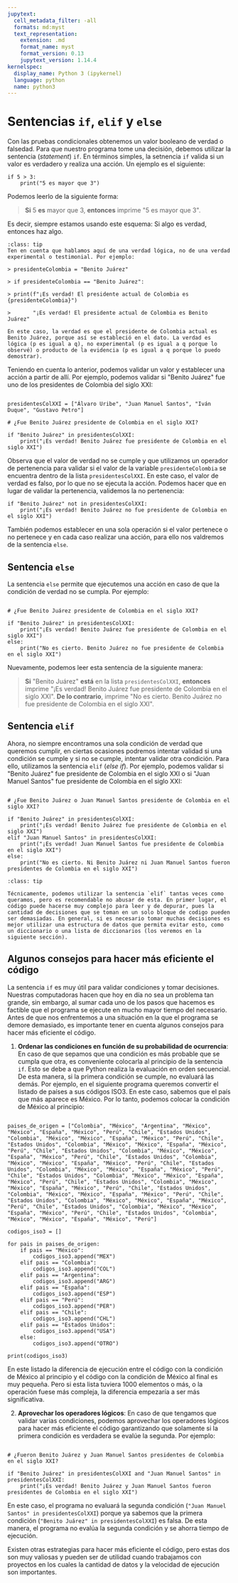 ```yaml
---
jupytext:
  cell_metadata_filter: -all
  formats: md:myst
  text_representation:
    extension: .md
    format_name: myst
    format_version: 0.13
    jupytext_version: 1.14.4
kernelspec:
  display_name: Python 3 (ipykernel)
  language: python
  name: python3
---
```


# Sentencias `if`, `elif` y `else`

Con las pruebas condicionales obtenemos un valor booleano de verdad o falsedad. Para que nuestro programa tome una decisión, debemos utilizar la sentencia (*statement*) `if`. En términos simples, la setnencia `if` valida si un valor es verdadero y realiza una acción. Un ejemplo es el siguiente:

```{code-cell} ipython3
if 5 > 3:
    print("5 es mayor que 3")
```

Podemos leerlo de la siguiente forma:

> **Si** 5 **es** mayor que 3, **entonces** imprime "5 es mayor que 3".

Es decir, siempre estamos usando este esquema: Si algo es verdad, entonces haz algo.

```{admonition} La verdad
:class: tip
Ten en cuenta que hablamos aquí de una verdad lógica, no de una verdad experimental o testimonial. Por ejemplo:

> presidenteColombia = "Benito Juárez"

> if presidenteColombia == "Benito Juárez":

> print(f"¡Es verdad! El presidente actual de Colombia es {presidenteColombia}")

>       "¡Es verdad! El presidente actual de Colombia es Benito Juárez"

En este caso, la verdad es que el presidente de Colombia actual es Benito Juárez, porque así se estableció en el dato. La verdad es lógica (p es igual a q), no experimental (p es igual a q porque lo observé) o producto de la evidencia (p es igual a q porque lo puedo demostrar).
```

Teniendo en cuenta lo anterior, podemos validar un valor y establecer una acción a partir de allí. Por ejemplo, podemos validar si "Benito Juárez" fue uno de los presidentes de Colombia del siglo XXI:

```{code-cell} ipython3

presidentesColXXI = ["Álvaro Uribe", "Juan Manuel Santos", "Iván Duque", "Gustavo Petro"]

# ¿Fue Benito Juárez presidente de Colombia en el siglo XXI?

if "Benito Juárez" in presidentesColXXI:
    print("¡Es verdad! Benito Juárez fue presidente de Colombia en el siglo XXI")
```

Observa que el valor de verdad no se cumple y que utilizamos un operador de pertenencia para validar si el valor de la variable `presidenteColombia` se encuentra dentro de la lista `presidentesColXXI`. En este caso, el valor de verdad es falso, por lo que no se ejecuta la acción. Podemos hacer que en lugar de validar la pertenencia, validemos la no pertenencia:

```{code-cell} ipython3
if "Benito Juárez" not in presidentesColXXI:
    print("¡Es verdad! Benito Juárez no fue presidente de Colombia en el siglo XXI")
```

También podemos establecer en una sola operación si el valor pertenece o no pertenece y en cada caso realizar una acción, para ello nos valdremos de la sentencia `else`.

## Sentencia `else`

La sentencia `else` permite que ejecutemos una acción en caso de que la condición de verdad no se cumpla. Por ejemplo:

```{code-cell} ipython3

# ¿Fue Benito Juárez presidente de Colombia en el siglo XXI?

if "Benito Juárez" in presidentesColXXI:
    print("¡Es verdad! Benito Juárez fue presidente de Colombia en el siglo XXI")
else:
    print("No es cierto. Benito Juárez no fue presidente de Colombia en el siglo XXI")
```

Nuevamente, podemos leer esta sentencia de la siguiente manera:

> **Si** "Benito Juárez" **está** en la lista `presidentesColXXI`, **entonces** imprime "¡Es verdad! Benito Juárez fue presidente de Colombia en el siglo XXI". **De lo contrario**, imprime "No es cierto. Benito Juárez no fue presidente de Colombia en el siglo XXI".

## Sentencia `elif`

Ahora, no siempre encontramos una sola condición de verdad que queremos cumplir, en ciertas ocasiones podremos intentar validad si una condición se cumple y si no se cumple, intentar validar otra condición. Para ello, utilizamos la sentencia `elif` (*else if*). Por ejemplo, podemos validar si "Benito Juárez" fue presidente de Colombia en el siglo XXI o si "Juan Manuel Santos" fue presidente de Colombia en el siglo XXI:

```{code-cell} ipython3

# ¿Fue Benito Juárez o Juan Manuel Santos presidente de Colombia en el siglo XXI?

if "Benito Juárez" in presidentesColXXI:
    print("¡Es verdad! Benito Juárez fue presidente de Colombia en el siglo XXI")
elif "Juan Manuel Santos" in presidentesColXXI:
    print("¡Es verdad! Juan Manuel Santos fue presidente de Colombia en el siglo XXI")
else:
    print("No es cierto. Ni Benito Juárez ni Juan Manuel Santos fueron presidentes de Colombia en el siglo XXI")
```

```{admonition} Nota
:class: tip

Técnicamente, podemos utilizar la sentencia `elif` tantas veces como queramos, pero es recomendable no abusar de esta. En primer lugar, el código puede hacerse muy complejo para leer y de depurar, pues la cantidad de decisiones que se toman en un solo bloque de codigo pueden ser demasiadas. En general, si es necesario tomar muchas decisiones es mejor utilizar una estructura de datos que permita evitar esto, como un diccionario o una lista de diccionarios (los veremos en la siguiente sección).
```

## Algunos consejos para hacer más eficiente el código

La sentencia `if` es muy útil para validar condiciones y tomar decisiones. Nuestras computadoras hacen que hoy en día no sea un problema tan grande, sin embargo, al sumar cada uno de los pasos que hacemos es factible que el programa se ejecute en mucho mayor tiempo del necesario. Antes de que nos enfrentemos a una situación en la que el programa se demore demasiado, es importante tener en cuenta algunos consejos para hacer más eficiente el código.

1. **Ordenar las condiciones en función de su probabilidad de ocurrencia**: En caso de que sepamos que una condición es más probable que se cumpla que otra, es conveniente colocarla al principio de la sentencia `if`. Esto se debe a que Python realiza la evaluación en orden secuencial. De esta manera, si la primera condición se cumple, no evaluará las demás. Por ejemplo, en el siguiente programa queremos convertir el listado de países a sus códigos ISO3. En este caso, sabemos que el país que más aparece es México. Por lo tanto, podemos colocar la condición de México al principio:

```{code-cell} ipython3

paises_de_origen = ["Colombia", "México", "Argentina", "México", "México", "España", "México", "Perú", "Chile", "Estados Unidos", "Colombia", "México", "México", "España", "México", "Perú", "Chile", "Estados Unidos", "Colombia", "México", "México", "España", "México", "Perú", "Chile", "Estados Unidos", "Colombia", "México", "México", "España", "México", "Perú", "Chile", "Estados Unidos", "Colombia", "México", "México", "España", "México", "Perú", "Chile", "Estados Unidos", "Colombia", "México", "México", "España", "México", "Perú", "Chile", "Estados Unidos", "Colombia", "México", "México", "España", "México", "Perú", "Chile", "Estados Unidos", "Colombia", "México", "México", "España", "México", "Perú", "Chile", "Estados Unidos", "Colombia", "México", "México", "España", "México", "Perú", "Chile", "Estados Unidos", "Colombia", "México", "México", "España", "México", "Perú", "Chile", "Estados Unidos", "Colombia", "México", "México", "España", "México", "Perú", "Chile", "Estados Unidos", "Colombia", "México", "México", "España", "México", "Perú"]

codigos_iso3 = []

for pais in paises_de_origen:
    if pais == "México":
        codigos_iso3.append("MEX")
    elif pais == "Colombia":
        codigos_iso3.append("COL")
    elif pais == "Argentina":
        codigos_iso3.append("ARG")
    elif pais == "España":
        codigos_iso3.append("ESP")
    elif pais == "Perú":
        codigos_iso3.append("PER")
    elif pais == "Chile":
        codigos_iso3.append("CHL")
    elif pais == "Estados Unidos":
        codigos_iso3.append("USA")
    else:
        codigos_iso3.append("OTRO")

print(codigos_iso3)
```

En este listado la diferencia de ejecución entre el código con la condición de México al principio y el código con la condición de México al final es muy pequeña. Pero si esta lista tuviera 1000 elementos o más, o la operación fuese más compleja, la diferencia empezaría a ser más significativa.

2. **Aprovechar los operadores lógicos**: En caso de que tengamos que validar varias condiciones, podemos aprovechar los operadores lógicos para hacer más eficiente el código garantizando que solamente si la primera condición es verdadera se evalúe la segunda. Por ejemplo:

```{code-cell} ipython3

# ¿Fueron Benito Juárez y Juan Manuel Santos presidentes de Colombia en el siglo XXI?

if "Benito Juárez" in presidentesColXXI and "Juan Manuel Santos" in presidentesColXXI:
    print("¡Es verdad! Benito Juárez y Juan Manuel Santos fueron presidentes de Colombia en el siglo XXI")
```

En este caso, el programa no evaluará la segunda condición (`"Juan Manuel Santos" in presidentesColXXI`) porque ya sabemos que la primera condición (`"Benito Juárez" in presidentesColXXI`) es falsa. De esta manera, el programa no evalúa la segunda condición y se ahorra tiempo de ejecución.

Existen otras estrategias para hacer más eficiente el código, pero estas dos son muy valiosas y pueden ser de utilidad cuando trabajamos con proyectos en los cuales la cantidad de datos y la velocidad de ejecución son importantes.

